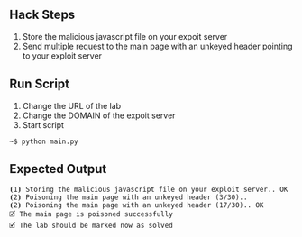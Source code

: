 ## Hack Steps

1. Store the malicious javascript file on your expoit server
2. Send multiple request to the main page with an unkeyed header pointing to your exploit server

## Run Script

1. Change the URL of the lab
2. Change the DOMAIN of the expoit server
3. Start script

```
~$ python main.py
```

## Expected Output

```
⦗1⦘ Storing the malicious javascript file on your exploit server.. OK
⦗2⦘ Poisoning the main page with an unkeyed header (3/30)..
⦗2⦘ Poisoning the main page with an unkeyed header (17/30).. OK
🗹 The main page is poisoned successfully
🗹 The lab should be marked now as solved
```
